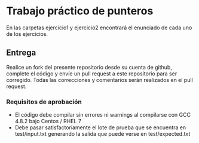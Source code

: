 # Trabajo práctico de punteros

En las carpetas ejercicio1 y ejercicio2 encontrará el enunciado de cada uno de los ejercicios.

## Entrega
Realice un fork del presente repositorio desde su cuenta de github, complete el código y envíe un pull request a este repositorio para ser corregido.
Todas las correcciones y comentarios serán realizados en el pull request.

### Requisitos de aprobación
* El código debe compilar sin errores ni warnings al compilarse con GCC 4.8.2 bajo Centos / RHEL 7
* Debe pasar satisfactoriamente el lote de prueba que se encuentra en test/input.txt generando la salida que puede verse en test/expected.txt
